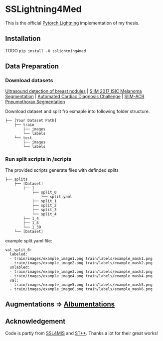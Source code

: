 # SSLightning4Med

This is the official [Pytorch Lightning](https://github.com/PyTorchLightning/pytorch-lightning) implementation of my thesis.

## Installation

TODO
`pip install -U sslightning4med`

## Data Preparation

### Download datasets
[Ultrasound detection of breast nodules](https://scholar.cu.edu.eg/?q=afahmy/pages/dataset) | [SIIM 2017 ISIC Melanoma Segmentation](https://challenge.isic-archive.com/data/) |
[Automated Cardiac Diagnosis Challenge](https://www.creatis.insa-lyon.fr/Challenge/acdc/databasesTesting.html) | [SIIM-ACR Pneumothorax Segmentation](https://www.kaggle.com/c/siim-acr-pneumothorax-segmentation)

Download dataset and split fro exmaple into following folder structure.
```
├── [Your Dataset Path]
    ├── train
        ├── images
        └── labels
    └── test
        ├── images
        └── labels
```

### Run split scripts in /scripts
The provided scripts generate files with definded splits

```
├── splits
    ├── [Dataset]
        ├── 1
            ├── split_0
                └── split.yaml
            ├── split_1
            ├── split_2
            ├── split_3
            └── split_4
        ├── 1_4
        ├── 1_8
        └── 1_30
    └── [Dataset]
```
example split.yaml file:

```
val_split_0:
  labeled:
  - train/images/example_image1.png train/labels/example_mask1.png
  - train/images/example_image2.png train/labels/example_mask2.png
  unlabled:
  - train/images/example_image3.png train/labels/example_mask3.png
  - train/images/example_image4.png train/labels/example_mask4.png
  val:
  - train/images/example_image5.png train/labels/example_mask5.png
  - train/images/example_image6.png train/labels/example_mask6.png
```

## Augmentations => [Albumentations](https://albumentations.ai/)

## Acknowledgement
Code is partly from [SSL4MIS](https://github.com/HiLab-git/SSL4MIS/) and  [ST++](https://github.com/LiheYoung/ST-PlusPlus).
Thanks a lot for their great works!
